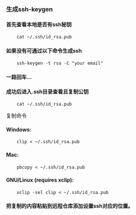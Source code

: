 ### 生成ssh-keygen

#### 首先查看本地是否有ssh秘钥

```
	cat ~/.ssh/id_rsa.pub
```

#### 如果没有可通过以下命令生成ssh

```
	ssh-keygen -t rsa -C "your email"
```

#### 一路回车...

#### 成功后进入.ssh目录查看且复制公钥

```
	cat ~/.ssh/id_rsa.pub
```

复制命令

#### Windows:

```
	clip < ~/.ssh/id_rsa.pub
```


#### Mac:

```
	pbcopy < ~/.ssh/id_rsa.pub
```

#### GNU/Linux (requires xclip):

```
	xclip -sel clip < ~/.ssh/id_rsa.pub
```


#### 把复制的内容粘贴到远程仓库添加设置ssh对应的位置。


